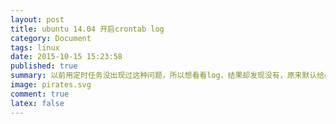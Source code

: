 ```yaml
---
layout: post
title: ubuntu 14.04 开启crontab log
category: Document
tags: linux
date: 2015-10-15 15:23:58
published: true
summary: 以前用定时任务没出现过这种问题，所以想看看log，结果却发现没有，原来默认给#掉了……
image: pirates.svg
comment: true
latex: false
---
```



